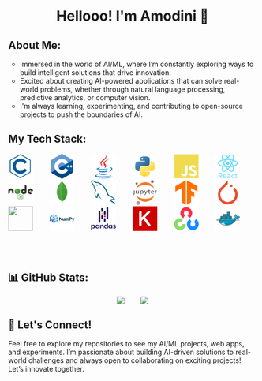 <h1 align="center">Hellooo! I'm Amodini 👋</h1>

<h2> About Me:</h2>
<ul type="circle">
  <li>Immersed in the world of AI/ML, where I’m constantly exploring ways to build intelligent solutions that drive innovation. </li>
  <li>Excited about creating AI-powered applications that can solve real-world problems, whether through natural language processing, predictive analytics, or computer vision. </li>
  <li>I'm always learning, experimenting, and contributing to open-source projects to push the boundaries of AI. </li>
</ul>

<h2> My Tech Stack:</h2>
<img height="50px" width="50px" src="https://raw.githubusercontent.com/devicons/devicon/master/icons/c/c-line.svg" style="margin-right: 30px; display: inline-block;" />
<img height="50px" width="50px" src="https://raw.githubusercontent.com/devicons/devicon/master/icons/cplusplus/cplusplus-original.svg" style="margin-right: 30px; display: inline-block;"/>
<img height="50px" width="50px" src="https://raw.githubusercontent.com/devicons/devicon/master/icons/java/java-original.svg" style="margin-right: 30px; display: inline-block;"/>
<img height="50px" width="50px" src="https://raw.githubusercontent.com/devicons/devicon/master/icons/python/python-original.svg" style="margin-right: 30px; display: inline-block;"/>
<img height="50px" width="50px" src="https://raw.githubusercontent.com/devicons/devicon/master/icons/javascript/javascript-plain.svg" style="margin-right: 30px; display: inline-block;" />
<img height="50px" width="50px" src="https://raw.githubusercontent.com/devicons/devicon/master/icons/react/react-original-wordmark.svg" style="margin-right: 30px; display: inline-block;" />
<img height="50px" width="50px" src="https://raw.githubusercontent.com/devicons/devicon/master/icons/nodejs/nodejs-original-wordmark.svg" style="margin-right: 30px; display: inline-block;" />
<img height="50px" width="50px" src="https://raw.githubusercontent.com/devicons/devicon/master/icons/mongodb/mongodb-original.svg" style="margin-right: 30px; display: inline-block;" />

<!-- Databases & Tools -->
<img height="50px" width="50px" src="https://raw.githubusercontent.com/devicons/devicon/master/icons/mysql/mysql-original.svg" style="margin-right: 30px; display: inline-block;"/>
<img height="50px" width="50px" src="https://raw.githubusercontent.com/devicons/devicon/master/icons/jupyter/jupyter-original-wordmark.svg" style="margin-right: 30px; display: inline-block;"/>

<!-- AI/ML & Data Science -->
<img height="50px" width="50px" src="https://raw.githubusercontent.com/devicons/devicon/master/icons/tensorflow/tensorflow-original.svg" style="margin-right: 30px; display: inline-block;" />
<img height="50px" width="50px" src="https://raw.githubusercontent.com/devicons/devicon/master/icons/pytorch/pytorch-original.svg" style="margin-right: 30px; display: inline-block;" />
<img height="50px" width="50px" src="https://upload.wikimedia.org/wikipedia/commons/0/05/Scikit_learn_logo_small.svg" style="margin-right: 30px; display: inline-block;" />
<img height="50px" width="50px" src="https://raw.githubusercontent.com/devicons/devicon/master/icons/numpy/numpy-original-wordmark.svg" style="margin-right: 30px; display: inline-block;" />
<img height="50px" width="50px" src="https://raw.githubusercontent.com/devicons/devicon/master/icons/pandas/pandas-original-wordmark.svg" style="margin-right: 30px; display: inline-block;"/>
<img height="50px" width="50px" src="https://raw.githubusercontent.com/devicons/devicon/master/icons/keras/keras-original.svg" style="margin-right: 30px; display: inline-block;" />
<img height="50px" width="50px" src="https://raw.githubusercontent.com/devicons/devicon/master/icons/opencv/opencv-original.svg" style="margin-right: 30px; display: inline-block;" />

<!-- MLOps Tools -->
<img height="50px" width="50px" src="https://raw.githubusercontent.com/devicons/devicon/master/icons/docker/docker-original.svg" style="margin-right: 30px; display: inline-block;" />

<br><br>

<h2>📊 GitHub Stats:</h2>
<div style="display: flex; justify-content: center; gap: 2rem;">
  <img src="https://github-readme-stats.vercel.app/api?username=amodinii&theme=dark&show_icons=true&count_private=true" />
  <img src="https://github-readme-stats.vercel.app/api/top-langs/?username=amodinii&theme=dark&layout=compact">
</div>

<h2>🔗 Let's Connect!</h2>
<p>Feel free to explore my repositories to see my AI/ML projects, web apps, and experiments. I’m passionate about building AI-driven solutions to real-world challenges and always open to collaborating on exciting projects! Let’s innovate together. </p>
